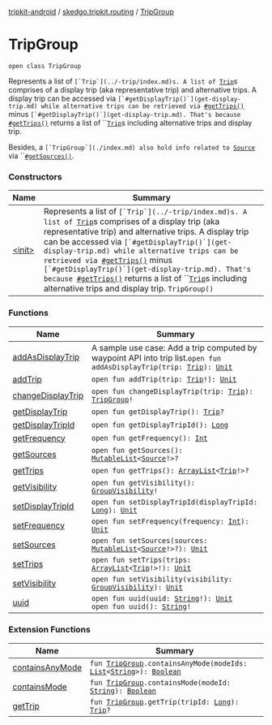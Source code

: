 [tripkit-android](../../index.md) / [skedgo.tripkit.routing](../index.md) / [TripGroup](./index.md)

# TripGroup

`open class TripGroup`

Represents a list of ``[`Trip`](../-trip/index.md)s. A list of ``[`Trip`](../-trip/index.md)s comprises of a display trip (aka representative trip) and alternative trips. A display trip can be accessed via ``[`#getDisplayTrip()`](get-display-trip.md) while alternative trips can be retrieved via ``[`#getTrips()`](get-trips.md) minus ``[`#getDisplayTrip()`](get-display-trip.md). That's because ``[`#getTrips()`](get-trips.md) returns a list of ``[`Trip`](../-trip/index.md)s including alternative trips and display trip.

 Besides, a ``[`TripGroup`](./index.md) also hold info related to ``[`Source`](../-source/index.md) via ``[`#getSources()`](get-sources.md).

### Constructors

| Name | Summary |
|---|---|
| [&lt;init&gt;](-init-.md) | Represents a list of ``[`Trip`](../-trip/index.md)s. A list of ``[`Trip`](../-trip/index.md)s comprises of a display trip (aka representative trip) and alternative trips. A display trip can be accessed via ``[`#getDisplayTrip()`](get-display-trip.md) while alternative trips can be retrieved via ``[`#getTrips()`](get-trips.md) minus ``[`#getDisplayTrip()`](get-display-trip.md). That's because ``[`#getTrips()`](get-trips.md) returns a list of ``[`Trip`](../-trip/index.md)s including alternative trips and display trip. `TripGroup()` |

### Functions

| Name | Summary |
|---|---|
| [addAsDisplayTrip](add-as-display-trip.md) | A sample use case: Add a trip computed by waypoint API into trip list.`open fun addAsDisplayTrip(trip: `[`Trip`](../-trip/index.md)`): `[`Unit`](https://kotlinlang.org/api/latest/jvm/stdlib/kotlin/-unit/index.html) |
| [addTrip](add-trip.md) | `open fun addTrip(trip: `[`Trip`](../-trip/index.md)`!): `[`Unit`](https://kotlinlang.org/api/latest/jvm/stdlib/kotlin/-unit/index.html) |
| [changeDisplayTrip](change-display-trip.md) | `open fun changeDisplayTrip(trip: `[`Trip`](../-trip/index.md)`): `[`TripGroup`](./index.md)`!` |
| [getDisplayTrip](get-display-trip.md) | `open fun getDisplayTrip(): `[`Trip`](../-trip/index.md)`?` |
| [getDisplayTripId](get-display-trip-id.md) | `open fun getDisplayTripId(): `[`Long`](https://kotlinlang.org/api/latest/jvm/stdlib/kotlin/-long/index.html) |
| [getFrequency](get-frequency.md) | `open fun getFrequency(): `[`Int`](https://kotlinlang.org/api/latest/jvm/stdlib/kotlin/-int/index.html) |
| [getSources](get-sources.md) | `open fun getSources(): `[`MutableList`](https://kotlinlang.org/api/latest/jvm/stdlib/kotlin.collections/-mutable-list/index.html)`<`[`Source`](../-source/index.md)`!>?` |
| [getTrips](get-trips.md) | `open fun getTrips(): `[`ArrayList`](https://docs.oracle.com/javase/7/docs/api/java/util/ArrayList.html)`<`[`Trip`](../-trip/index.md)`!>?` |
| [getVisibility](get-visibility.md) | `open fun getVisibility(): `[`GroupVisibility`](../-group-visibility/index.md)`!` |
| [setDisplayTripId](set-display-trip-id.md) | `open fun setDisplayTripId(displayTripId: `[`Long`](https://kotlinlang.org/api/latest/jvm/stdlib/kotlin/-long/index.html)`): `[`Unit`](https://kotlinlang.org/api/latest/jvm/stdlib/kotlin/-unit/index.html) |
| [setFrequency](set-frequency.md) | `open fun setFrequency(frequency: `[`Int`](https://kotlinlang.org/api/latest/jvm/stdlib/kotlin/-int/index.html)`): `[`Unit`](https://kotlinlang.org/api/latest/jvm/stdlib/kotlin/-unit/index.html) |
| [setSources](set-sources.md) | `open fun setSources(sources: `[`MutableList`](https://kotlinlang.org/api/latest/jvm/stdlib/kotlin.collections/-mutable-list/index.html)`<`[`Source`](../-source/index.md)`!>?): `[`Unit`](https://kotlinlang.org/api/latest/jvm/stdlib/kotlin/-unit/index.html) |
| [setTrips](set-trips.md) | `open fun setTrips(trips: `[`ArrayList`](https://docs.oracle.com/javase/7/docs/api/java/util/ArrayList.html)`<`[`Trip`](../-trip/index.md)`!>!): `[`Unit`](https://kotlinlang.org/api/latest/jvm/stdlib/kotlin/-unit/index.html) |
| [setVisibility](set-visibility.md) | `open fun setVisibility(visibility: `[`GroupVisibility`](../-group-visibility/index.md)`): `[`Unit`](https://kotlinlang.org/api/latest/jvm/stdlib/kotlin/-unit/index.html) |
| [uuid](uuid.md) | `open fun uuid(uuid: `[`String`](https://kotlinlang.org/api/latest/jvm/stdlib/kotlin/-string/index.html)`!): `[`Unit`](https://kotlinlang.org/api/latest/jvm/stdlib/kotlin/-unit/index.html)<br>`open fun uuid(): `[`String`](https://kotlinlang.org/api/latest/jvm/stdlib/kotlin/-string/index.html)`!` |

### Extension Functions

| Name | Summary |
|---|---|
| [containsAnyMode](../contains-any-mode.md) | `fun `[`TripGroup`](./index.md)`.containsAnyMode(modeIds: `[`List`](https://kotlinlang.org/api/latest/jvm/stdlib/kotlin.collections/-list/index.html)`<`[`String`](https://kotlinlang.org/api/latest/jvm/stdlib/kotlin/-string/index.html)`>): `[`Boolean`](https://kotlinlang.org/api/latest/jvm/stdlib/kotlin/-boolean/index.html) |
| [containsMode](../contains-mode.md) | `fun `[`TripGroup`](./index.md)`.containsMode(modeId: `[`String`](https://kotlinlang.org/api/latest/jvm/stdlib/kotlin/-string/index.html)`): `[`Boolean`](https://kotlinlang.org/api/latest/jvm/stdlib/kotlin/-boolean/index.html) |
| [getTrip](../get-trip.md) | `fun `[`TripGroup`](./index.md)`.getTrip(tripId: `[`Long`](https://kotlinlang.org/api/latest/jvm/stdlib/kotlin/-long/index.html)`): `[`Trip`](../-trip/index.md)`?` |
